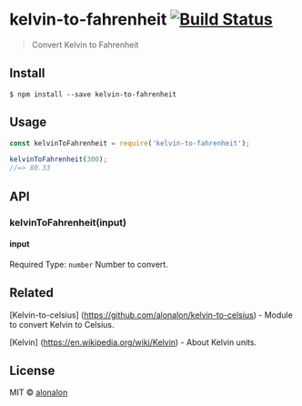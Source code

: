 # kelvin-to-fahrenheit [![Build Status](https://travis-ci.org/alonalon/kelvin-to-fahrenheit.svg?branch=master)](https://travis-ci.org/alonalon/kelvin-to-fahrenheit)

> Convert Kelvin to Fahrenheit


## Install

```
$ npm install --save kelvin-to-fahrenheit
```


## Usage

```js
const kelvinToFahrenheit = require('kelvin-to-fahrenheit');

kelvinToFahrenheit(300);
//=> 80.33
```


## API

### kelvinToFahrenheit(input)

#### input
Required
Type: `number`
Number to convert.

## Related 
[Kelvin-to-celsius] (https://github.com/alonalon/kelvin-to-celsius) - Module to convert Kelvin to Celsius.

[Kelvin] (https://en.wikipedia.org/wiki/Kelvin) - About Kelvin units.

## License

MIT © [alonalon](http://github.com/alonalon)
